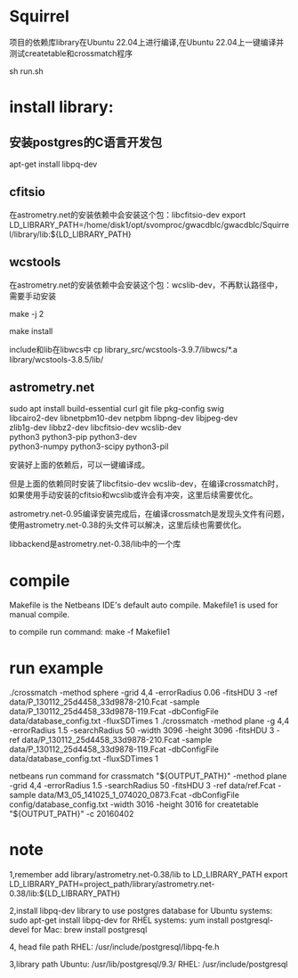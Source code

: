 Squirrel
========

项目的依赖库library在Ubuntu 22.04上进行编译,在Ubuntu 22.04上一键编译并测试createtable和crossmatch程序

sh run.sh

# install library: 

## 安装postgres的C语言开发包

apt-get install libpq-dev

## cfitsio

在astrometry.net的安装依赖中会安装这个包：libcfitsio-dev
export LD_LIBRARY_PATH=/home/disk1/opt/svomproc/gwacdblc/gwacdblc/Squirrel/library/lib:${LD_LIBRARY_PATH}

## wcstools 

在astrometry.net的安装依赖中会安装这个包：wcslib-dev，不再默认路径中，需要手动安装

make -j 2

make install

include和lib在libwcs中
cp library_src/wcstools-3.9.7/libwcs/*.a library/wcstools-3.8.5/lib/



## astrometry.net

sudo apt install build-essential curl git file pkg-config swig \
       libcairo2-dev libnetpbm10-dev netpbm libpng-dev libjpeg-dev \
       zlib1g-dev libbz2-dev libcfitsio-dev wcslib-dev \
       python3 python3-pip python3-dev \
       python3-numpy python3-scipy python3-pil

安装好上面的依赖后，可以一键编译成。

但是上面的依赖同时安装了libcfitsio-dev wcslib-dev，在编译crossmatch时，如果使用手动安装的cfitsio和wcslib或许会有冲突，这里后续需要优化。

astrometry.net-0.95编译安装完成后，在编译crossmatch是发现头文件有问题，使用astrometry.net-0.38的头文件可以解决，这里后续也需要优化。

libbackend是astrometry.net-0.38/lib中的一个库

# compile
Makefile is the Netbeans IDE's default auto compile.
Makefile1 is used for manual compile.

to compile run command:
make -f Makefile1

# run example
./crossmatch -method sphere -grid 4,4 -errorRadius 0.06 -fitsHDU 3 -ref  data/P_130112_25d4458_33d9878-210.Fcat -sample data/P_130112_25d4458_33d9878-119.Fcat -dbConfigFile data/database_config.txt -fluxSDTimes 1
./crossmatch -method plane  -g 4,4 -errorRadius 1.5 -searchRadius 50 -width 3096 -height 3096 -fitsHDU 3 -ref  data/P_130112_25d4458_33d9878-210.Fcat -sample data/P_130112_25d4458_33d9878-119.Fcat -dbConfigFile data/database_config.txt -fluxSDTimes 1

netbeans run command
for crassmatch
"${OUTPUT_PATH}"  -method plane -grid 4,4 -errorRadius 1.5 -searchRadius 50 -fitsHDU 3 -ref  data/ref.Fcat -sample data/M3_05_141025_1_074020_0873.Fcat -dbConfigFile config/database_config.txt -width 3016 -height 3016
for createtable
"${OUTPUT_PATH}" -c 20160402


# note
1,remember add library/astrometry.net-0.38/lib to LD_LIBRARY_PATH
export LD_LIBRARY_PATH=project_path/library/astrometry.net-0.38/lib:${LD_LIBRARY_PATH}

2,install libpq-dev library to use postgres database
for Ubuntu systems: sudo apt-get install libpq-dev
for RHEL systems: yum install postgresql-devel
for Mac: brew install postgresql

4, head file path
RHEL: /usr/include/postgresql/libpq-fe.h

3,library path
Ubuntu: /usr/lib/postgresql/9.3/
RHEL: /usr/include/postgresql